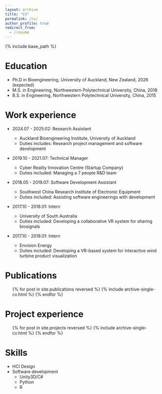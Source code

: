 ```yaml
---
layout: archive
title: "CV"
permalink: /cv/
author_profile: true
redirect_from:
  - /resume
---
```


{% include base_path %}

Education
======
* Ph.D in Bioengineering, University of Auckland, New Zealand, 2026 (expected)
* M.S. in Engineering, Northwestern Polytechnical University, China, 2018
* B.S. in Engineering, Northwestern Polytechnical University, China, 2015

Work experience
======
* 2024.07 - 2025.02: Research Assistant
  * Auckland Bioengineering Institute, University of Auckland
  * Duties includes: Research project management and software development



* 2019.10 - 2021.07: Technical Manager
  * Cyber Reality Innovation Centre (Startup Company)
  * Duties included: Managing a 7 people R&D team


* 2018.05 - 2019.07: Software Development Assistant
  * Southwest China Research Institute of Electronic Equipment
  * Duties included: Assisting software engineerings with development

* 2017.10 - 2018.01: Intern
  * University of South Australia
  * Duties included: Developing a collaborative VR system for sharing biosignals

* 2017.10 - 2018.01: Intern
  * Envision Energy
  * Duties included: Developing a VR-based system for interactive wind turbine product visualization

Publications
======
  <ul>{% for post in site.publications reversed %}
    {% include archive-single-cv.html %}
  {% endfor %}</ul>
  

Project experience
======
<ul>{% for post in site.projects reversed %}
    {% include archive-single-cv.html  %}
  {% endfor %}</ul>


<!-- * 2024.07 - 2025.02: Using LLM-based virtual agents for traumatic brain injury rehabilitation
  * Project description: 
  * 
  * [YouTube link](https://youtu.be/7Tw_j2t83zg)

* 2019.10 - 2021.07: XR-based Digital Twin System
  * Auckland Bioengineering Institute, University of Auckland
  * Project description: Using LLM-based virtual agents for traumatic brain injury rehabilitation -->


Skills
======
* HCI Design
* Software development
  * Unity3D/C#
  * Python
  * R



<!-- Talks
======
  <ul>{% for post in site.talks reversed %}
    {% include archive-single-talk-cv.html  %}
  {% endfor %}</ul>
  
Teaching
======
  <ul>{% for post in site.teaching reversed %}
    {% include archive-single-cv.html %}
  {% endfor %}</ul>
  
Service and leadership
======
* Currently signed in to 43 different slack teams -->
